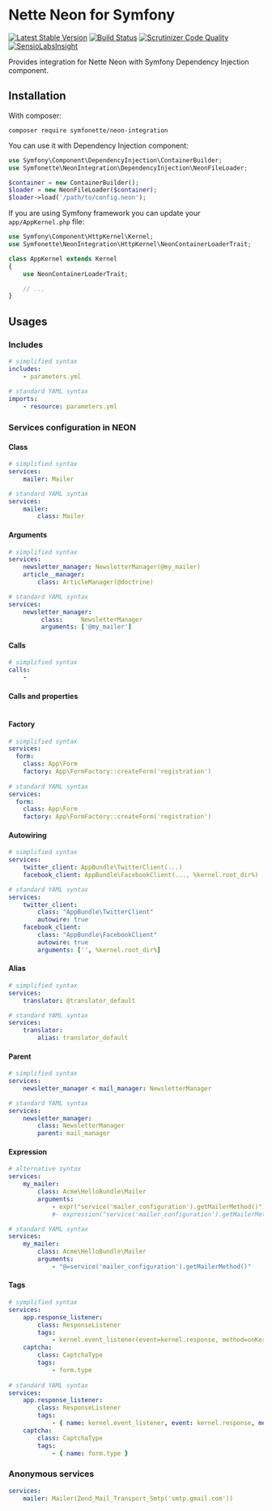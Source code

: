 Nette Neon for Symfony
======================

[![Latest Stable Version](https://poser.pugx.org/symfonette/neon-integration/version)](https://packagist.org/packages/symfonette/neon-integration)
[![Build Status](https://travis-ci.org/symfonette/neon-integration.svg?branch=master)](https://travis-ci.org/symfonette/neon-integration)
[![Scrutinizer Code Quality](https://scrutinizer-ci.com/g/symfonette/neon-integration/badges/quality-score.png?b=master)](https://scrutinizer-ci.com/g/symfonette/neon-integration/?branch=master)
[![SensioLabsInsight](https://insight.sensiolabs.com/projects/1c5b8c0b-b0b8-4dff-a103-1b947294b59d/mini.png)](https://insight.sensiolabs.com/projects/1c5b8c0b-b0b8-4dff-a103-1b947294b59d)

Provides integration for Nette Neon with Symfony Dependency Injection component.

Installation
------------

With composer:
```
composer require symfonette/neon-integration
```

You can use it with Dependency Injection component:
```php
use Symfony\Component\DependencyInjection\ContainerBuilder;
use Symfonette\NeonIntegration\DependencyInjection\NeonFileLoader;

$container = new ContainerBuilder();
$loader = new NeonFileLoader($container);
$loader->load('/path/to/config.neon');
```

If you are using Symfony framework you can update your ``app/AppKernel.php`` file:
```php
use Symfony\Component\HttpKernel\Kernel;
use Symfonette\NeonIntegration\HttpKernel\NeonContainerLoaderTrait;

class AppKernel extends Kernel
{
    use NeonContainerLoaderTrait;

    // ...
}
```

Usages
------

### Includes

```yaml
# simplified syntax
includes:
    - parameters.yml
    
# standard YAML syntax
imports:
    - resource: parameters.yml
```

### Services configuration in NEON

#### Class

```yaml
# simplified syntax
services:
    mailer: Mailer

# standard YAML syntax
services:
    mailer:
        class: Mailer
```

#### Arguments

```yaml
# simplified syntax
services:
    newsletter_manager: NewsletterManager(@my_mailer)
    article__manager:
        class: ArticleManager(@doctrine)

# standard YAML syntax
services:
    newsletter_manager:
         class:     NewsletterManager
         arguments: ['@my_mailer']
```

#### Calls

```yaml
# simplified syntax
calls:
    - 
```

#### Calls and properties

```yaml

```


#### Factory

```yaml
# simplified syntax
services:
  form:
    class: App\Form
    factory: App\FormFactory::createForm('registration')
    
# standard YAML syntax
services:
  form:
    class: App\Form
    factory: App\FormFactory::createForm('registration')
```

#### Autowiring

```yaml
# simplified syntax
services:
    twitter_client: AppBundle\TwitterClient(...)
    facebook_client: AppBundle\FacebookClient(..., %kernel.root_dir%)

# standard YAML syntax
services:
    twitter_client:
        class: "AppBundle\TwitterClient"
        autowire: true
    facebook_client: 
        class: "AppBundle\FacebookClient"
        autowire: true
        arguments: ['', %kernel.root_dir%]
```

#### Alias

```yaml
# simplified syntax
services:
    translator: @translator_default

# standard YAML syntax
services:       
    translator:           
        alias: translator_default
```


#### Parent

```yaml
# simplified syntax
services:
    newsletter_manager < mail_manager: NewsletterManager

# standard YAML syntax
services:
    newsletter_manager:
        class: NewsletterManager
        parent: mail_manager
```

#### Expression

```yaml
# alternative syntax
services:
    my_mailer:
        class: Acme\HelloBundle\Mailer
        arguments:
            - expr("service('mailer_configuration').getMailerMethod()")
            #- expression("service('mailer_configuration').getMailerMethod()")

# standard YAML syntax
services:
    my_mailer:
        class: Acme\HelloBundle\Mailer
        arguments:
            - "@=service('mailer_configuration').getMailerMethod()"
```

#### Tags

```yaml
# symplified syntax
services:
    app.response_listener:
        class: ResponseListener
        tags:
            - kernel.event_listener(event=kernel.response, method=onKernelResponse)
    captcha:
        class: CaptchaType
        tags:
            - form.type
            
# standard YAML syntax
services:
    app.response_listener:
        class: ResponseListener
        tags:
            - { name: kernel.event_listener, event: kernel.response, method: onKernelResponse }
    captcha:
        class: CaptchaType
        tags:
            - { name: form.type }
```

### Anonymous services

```yaml
services:
    mailer: Mailer(Zend_Mail_Transport_Smtp('smtp.gmail.com'))
```
